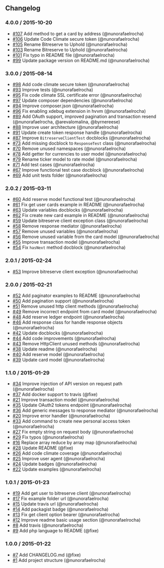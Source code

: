 ## Changelog

### 4.0.0 / 2015-10-20
- [#107](https://github.com/seegno/uphold-sdk-php/pull/107) Add method to get a card by address (@nunorafaelrocha)
- [#106](https://github.com/seegno/uphold-sdk-php/pull/106) Update Code Climate secure token (@nunorafaelrocha)
- [#105](https://github.com/seegno/uphold-sdk-php/pull/105) Rename Bitreserve to Uphold (@nunorafaelrocha)
- [#103](https://github.com/seegno/uphold-sdk-php/pull/103) Rename Bitreserve to Uphold (@nunorafaelrocha)
- [#101](https://github.com/seegno/uphold-sdk-php/pull/101) Fix typo in README file (@nunorafaelrocha)
- [#99](https://github.com/seegno/uphold-sdk-php/pull/99) Update package version on README.md (@nunorafaelrocha)

### 3.0.0 / 2015-08-14
- [#98](https://github.com/seegno/uphold-sdk-php/pull/98) Add code climate secure token (@nunorafaelrocha)
- [#93](https://github.com/seegno/uphold-sdk-php/pull/93) Improve tests (@nunorafaelrocha)
- [#95](https://github.com/seegno/uphold-sdk-php/pull/95) Fix code climate SSL certificate error (@nunorafaelrocha)
- [#97](https://github.com/seegno/uphold-sdk-php/pull/97) Update composer dependencies (@nunorafaelrocha)
- [#94](https://github.com/seegno/uphold-sdk-php/pull/94) Improve composer.json (@nunorafaelrocha)
- [#96](https://github.com/seegno/uphold-sdk-php/pull/96) Fix enabling xdebug extension in hvvm (@nunorafaelrocha)
- [#89](https://github.com/seegno/uphold-sdk-php/pull/89) Add OAuth support, improved pagination and transaction resend (@nunorafaelrocha, @arevalomalina, @byrnereese)
- [#88](https://github.com/seegno/uphold-sdk-php/pull/88) Improve user architecture (@nunorafaelrocha)
- [#91](https://github.com/seegno/uphold-sdk-php/pull/91) Update create token response handle (@nunorafaelrocha)
- [#87](https://github.com/seegno/uphold-sdk-php/pull/87) Improve `BitreserveClientTest` docblocks (@nunorafaelrocha)
- [#73](https://github.com/seegno/uphold-sdk-php/pull/73) Add missing docblock to `ResponseTest` class (@nunorafaelrocha)
- [#70](https://github.com/seegno/uphold-sdk-php/pull/70) Remove unused namespaces (@nunorafaelrocha)
- [#78](https://github.com/seegno/uphold-sdk-php/pull/78) Add getter for currencies to user model (@nunorafaelrocha)
- [#79](https://github.com/seegno/uphold-sdk-php/pull/79) Rename ticker model to rate model (@nunorafaelrocha)
- [#71](https://github.com/seegno/uphold-sdk-php/pull/71) Add test cases (@nunorafaelrocha)
- [#67](https://github.com/seegno/uphold-sdk-php/pull/67) Improve functional test case docblock (@nunorafaelrocha)
- [#69](https://github.com/seegno/uphold-sdk-php/pull/69) Add unit tests folder (@nunorafaelrocha)

### 2.0.2 / 2015-03-11
- [#60](https://github.com/seegno/uphold-sdk-php/pull/60) Add reserve model functional test (@nunorafaelrocha)
- [#61](https://github.com/seegno/uphold-sdk-php/pull/61) Fix get user cards example in README (@nunorafaelrocha)
- [#63](https://github.com/seegno/uphold-sdk-php/pull/63) Update variables docblocks (@nunorafaelrocha)
- [#62](https://github.com/seegno/uphold-sdk-php/pull/62) Fix create new card example in README (@nunorafaelrocha)
- [#59](https://github.com/seegno/uphold-sdk-php/pull/59) Update bitreserve client exception class (@nunorafaelrocha)
- [#58](https://github.com/seegno/uphold-sdk-php/pull/58) Remove response mediator (@nunorafaelrocha)
- [#57](https://github.com/seegno/uphold-sdk-php/pull/57) Remove unused variables (@nunorafaelrocha)
- [#56](https://github.com/seegno/uphold-sdk-php/pull/56) Remove unused variable from the card model (@nunorafaelrocha)
- [#55](https://github.com/seegno/uphold-sdk-php/pull/55) Improve transaction model (@nunorafaelrocha)
- [#54](https://github.com/seegno/uphold-sdk-php/pull/54) Fix `hasNext` method docblock (@nunorafaelrocha)

### 2.0.1 / 2015-02-24
- [#53](https://github.com/seegno/uphold-sdk-php/pull/53) Improve bitreserve client exception (@nunorafaelrocha)

### 2.0.0 / 2015-02-21
- [#52](https://github.com/seegno/uphold-sdk-php/pull/52) Add paginator examples to README (@nunorafaelrocha)
- [#50](https://github.com/seegno/uphold-sdk-php/pull/50) Add pagination support (@nunorafaelrocha)
- [#51](https://github.com/seegno/uphold-sdk-php/pull/51) Remove unused http client methods (@nunorafaelrocha)
- [#49](https://github.com/seegno/uphold-sdk-php/pull/49) Remove incorrect endpoint from card model (@nunorafaelrocha)
- [#48](https://github.com/seegno/uphold-sdk-php/pull/48) Add reserve ledger endpoint (@nunorafaelrocha)
- [#46](https://github.com/seegno/uphold-sdk-php/pull/46) Add response class for handle response objects (@nunorafaelrocha)
- [#42](https://github.com/seegno/uphold-sdk-php/pull/42) Update docblocks (@nunorafaelrocha)
- [#44](https://github.com/seegno/uphold-sdk-php/pull/44) Add code improvements (@nunorafaelrocha)
- [#43](https://github.com/seegno/uphold-sdk-php/pull/43) Remove HttpClient unused methods (@nunorafaelrocha)
- [#38](https://github.com/seegno/uphold-sdk-php/pull/38) Update readme (@nunorafaelrocha)
- [#40](https://github.com/seegno/uphold-sdk-php/pull/40) Add reserve model (@nunorafaelrocha)
- [#39](https://github.com/seegno/uphold-sdk-php/pull/39) Update card model (@nunorafaelrocha)

### 1.1.0 / 2015-01-29
- [#34](https://github.com/seegno/uphold-sdk-php/pull/34) Improve injection of API version on request path (@nunorafaelrocha)
- [#37](https://github.com/seegno/uphold-sdk-php/pull/37) Add docker support to travis (@fixe)
- [#21](https://github.com/seegno/uphold-sdk-php/pull/21) Improve transaction model (@nunorafaelrocha)
- [#35](https://github.com/seegno/uphold-sdk-php/pull/35) Update OAuth2 tokens endpoint (@nunorafaelrocha)
- [#36](https://github.com/seegno/uphold-sdk-php/pull/36) Add generic messages to response mediator (@nunorafaelrocha)
- [#20](https://github.com/seegno/uphold-sdk-php/pull/20) Improve error handler (@nunorafaelrocha)
- [#33](https://github.com/seegno/uphold-sdk-php/pull/33) Add command to create new personal access token (@nunorafaelrocha)
- [#27](https://github.com/seegno/uphold-sdk-php/pull/27) Fix empty string on request body (@nunorafaelrocha)
- [#29](https://github.com/seegno/uphold-sdk-php/pull/29) Fix typos (@nunorafaelrocha)
- [#16](https://github.com/seegno/uphold-sdk-php/pull/16) Replace array reduce by array map (@nunorafaelrocha)
- [#28](https://github.com/seegno/uphold-sdk-php/pull/28) Update README (@fixe)
- [#26](https://github.com/seegno/uphold-sdk-php/pull/26) Add code climate coverage (@nunorafaelrocha)
- [#25](https://github.com/seegno/uphold-sdk-php/pull/25) Improve user agent (@nunorafaelrocha)
- [#24](https://github.com/seegno/uphold-sdk-php/pull/24) Update badges (@nunorafaelrocha)
- [#22](https://github.com/seegno/uphold-sdk-php/pull/22) Update examples (@nunorafaelrocha)

### 1.0.1 / 2015-01-23
- [#19](https://github.com/seegno/uphold-sdk-php/pull/19) Add get user to bitreserve client (@nunorafaelrocha)
- [#17](https://github.com/seegno/uphold-sdk-php/pull/17) Fix example folder url (@nunorafaelrocha)
- [#15](https://github.com/seegno/uphold-sdk-php/pull/15) Update travis url (@nunorafaelrocha)
- [#14](https://github.com/seegno/uphold-sdk-php/pull/14) Add packagist badge (@nunorafaelrocha)
- [#13](https://github.com/seegno/uphold-sdk-php/pull/13) Fix get client option bearer (@nunorafaelrocha)
- [#12](https://github.com/seegno/uphold-sdk-php/pull/12) Improve readme basic usage section (@nunorafaelrocha)
- [#8](https://github.com/seegno/uphold-sdk-php/pull/8) Add travis (@nunorafaelrocha)
- [#9](https://github.com/seegno/uphold-sdk-php/pull/9) Add php language to README (@fixe)

### 1.0.0 / 2015-01-22
- [#7](https://github.com/seegno/uphold-sdk-php/pull/7) Add CHANGELOG.md (@fixe)
- [#1](https://github.com/seegno/uphold-sdk-php/pull/1) Add project structure (@nunorafaelrocha)
